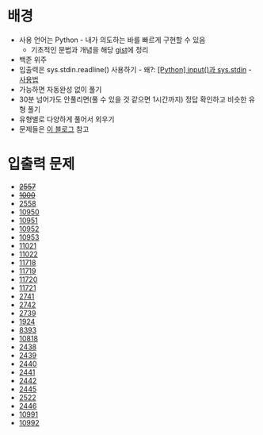# 배경
- 사용 언어는 Python - 내가 의도하는 바를 빠르게 구현할 수 있음
	- 기초적인 문법과 개념을 해당 [gist](https://gist.github.com/YangSiJun528/dd3e23e99cec3675ae23b9df12556347)에 정리
- 백준 위주
- 입출력은 sys.stdin.readline() 사용하기 - 왜?: [[Python] input()과 sys.stdin](https://developeryuseon.tistory.com/90) - [사용법](https://codesyun.tistory.com/178)
- 가능하면 자동완성 없이 풀기
- 30분 넘어가도 안풀리면(풀 수 있을 것 같으면 1시간까지) 정답 확인하고 비슷한 유형 풀기
- 유형별로 다양하게 풀어서 외우기
- 문제들은 [이 블로그](https://dev-dain.tistory.com/155) 참고
# 입출력 문제
- ~~[2557](https://boj.kr/2557)~~
- ~~[1000](https://www.acmicpc.net/problem/1000)~~
- [2558](https://www.acmicpc.net/problem/2558)
- [10950](https://www.acmicpc.net/problem/10950)
- [10951](https://www.acmicpc.net/problem/10951)
- [10952](https://www.acmicpc.net/problem/10952)
- [10953](https://www.acmicpc.net/problem/10953)
- [11021](https://www.acmicpc.net/problem/11021)
- [11022](https://www.acmicpc.net/problem/11022)
- [11718](https://www.acmicpc.net/problem/11718)
- [11719](https://www.acmicpc.net/problem/11719)
- [11720](https://www.acmicpc.net/problem/11720)
- [11721](https://www.acmicpc.net/problem/11721)
- [2741](https://www.acmicpc.net/problem/2741)
- [2742](https://www.acmicpc.net/problem/2742)
- [2739](https://www.acmicpc.net/problem/2739)
- [1924](https://www.acmicpc.net/problem/1924)
- [8393](https://www.acmicpc.net/problem/8393)
- [10818](https://www.acmicpc.net/problem/10818)
- [2438](https://www.acmicpc.net/problem/2438)
- [2439](https://www.acmicpc.net/problem/2439)
- [2440](https://www.acmicpc.net/problem/2440)
- [2441](https://www.acmicpc.net/problem/2441)
- [2442](https://www.acmicpc.net/problem/2442)
- [2445](https://www.acmicpc.net/problem/2445)
- [2522](https://www.acmicpc.net/problem/2522)
- [2446](https://www.acmicpc.net/problem/2446)
- [10991](https://www.acmicpc.net/problem/10991)
- [10992](https://www.acmicpc.net/problem/10992)
